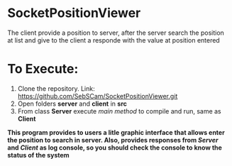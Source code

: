 # SocketPositionViewer
The client provide a position to server, after the server search the position at list and give to the client a responde with the value at position entered

# To Execute:
1. Clone the repository. Link: https://github.com/SebSCam/SocketPositionViewer.git
2. Open folders **server** and **client** in **src**
3. From class **Server** execute *main method* to compile and run, same as **Client**

**This program provides to users a litle graphic interface that allows enter the position to search in server. Also, provides responses from *Server* and *Client* as log console, so you should check the console to know the status of the system**
